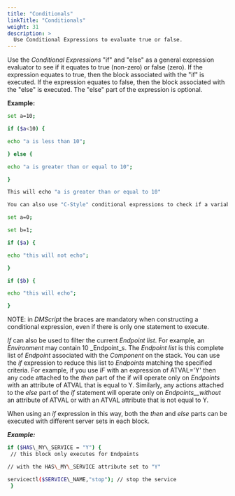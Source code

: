 ```yaml
---
title: "Conditionals"
linkTitle: "Conditionals"
weight: 31
description: >
  Use Conditional Expressions to evaluate true or false.
---
```


Use the _Conditional Expressions_ "if" and "else" as a general expression evaluator to see if it equates to true (non-zero) or false (zero). If the expression equates to true, then the block associated with the "if" is executed. If the expression equates to false, then the block associated with the "else" is executed. The "else" part of the expression is optional.

**Example:**

```bash
set a=10;

if ($a<10) {

echo "a is less than 10";

} else {

echo "a is greater than or equal to 10";

}

This will echo "a is greater than or equal to 10"

You can also use "C-Style" conditional expressions to check if a variable equates to zero (false) or non-zero (true);

set a=0;

set b=1;

if ($a) {

echo "this will not echo";

}

if ($b) {

echo "this will echo";

}

```

NOTE: in _DMScript_ the braces are mandatory when constructing a conditional expression, even if there is only one statement to execute.

_If_ can also be used to filter the current _Endpoint list_. For example, an _Environment_ may contain 10 _Endpoint_s. The _Endpoint list_ is this complete list of _Endpoint_ associated with the _Component_ on the stack. You can use the _if_ expression to reduce this list to _Endpoints_ matching the specified criteria. For example, if you use _IF_ with an expression of ATVAL='Y' then any code attached to the _then_ part of the if will operate only on _Endpoints_ with an attribute of ATVAL that is equal to Y. Similarly, any actions attached to the _else_ part of the _if_ statement will operate only on _Endpoints__without_ an attribute of ATVAL or with an ATVAL attribute that is not equal to Y.

When using an _if_ expression in this way, both the _then_ and _else_ parts can be executed with different server sets in each block.

***Example:***

```bash
if ($HAS\_MY\_SERVICE = "Y") {
 // this block only executes for Endpoints

// with the HAS\_MY\_SERVICE attribute set to "Y"

servicectl($SERVICE\_NAME,"stop"); // stop the service
 }
 ```
